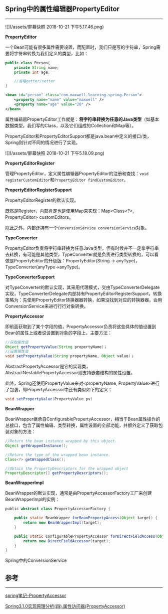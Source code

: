 ## Spring中的属性编辑器PropertyEditor

---

![](/assets/屏幕快照 2018-10-21 下午5.17.46.png)

**PropertyEditor**

一个Bean可能有很多属性需要设置，而配置时，我们只是写的字符串，Spring需要将字符串转换为我们定义的类型，比如：

```java
public class Person{
    private String name;
    private int age;

    //省略getter/setter
}
```

```xml
<bean id="person" class="com.maxwell.learning.spring.Person">
    <property name="name" value="maxwell" />
    <property name="age" value="20" />
</bean>
```

属性编辑器PropertyEditor工作就是：**将字符串转换为任意的Java类型**（如基本数据类型，我们写的Class，以及它们组成的Collection和Map等）。

PropertyEditor和PropertyEditorSupport都是java.bean中定义的接口/类，Spring则针对不同的情况进行了实现。

![](/assets/屏幕快照 2018-10-21 下午5.18.09.png)

**PropertyEditorRegister**

管理PropertyEditor，定义属性编辑器PropertyEditor的注册和查找：`void registerCustomEditor`和`PropertyEditor findCustomEditor`。

 **PropertyEditorRegisterSupport**

PropertyEditorRegister的默认实现。

既然是Register，内部肯定也是使用Map来实现：Map&lt;Class&lt;?&gt;, PropertyEditor&gt; customEditors。

除此之外，内部还持有一个`ConversionService conversionService`对象。

**TypeConverter**

PropertyEditor负责将字符串转换为任意Java类型，但有时候并不一定拿字符串去转换，有可能是其他类型，TypeConverter就是负责进行类型转换的，可以看做是PropertyEditor的升级版：PropertyEditor\(String -&gt; anyType\)，TypeConverter\(anyType-&gt;anyType\)。

**TypeConverterSupport**

对 TypeConverter的默认实现，其采用代理模式，交由TypeConverterDelegate实现，TypeConverterDelegate内部持有PropertyEditorRegisterSupport，转换策略为：先使用PropertyEditor转换器器转换，如果没找到对应的转换器器，会⽤ConversionService来进⾏行行对象转换。

**PropertyAccessor**

即前面获取到了某个字段的值，PropertyAccessor负责将这些具体的值设置到Bean的属性上或者说设置到对象的字段上，主要方法：

```java
//获取属性值
Object getPropertyValue(String propertyName)；
//设置属性值
void setPropertyValue(String propertyName, Object value)；
```

AbstractPropertyAccessor是它的实现类，AbstractNestablePropertyAccessor则支持嵌套结构的属性设置。

此外，Spring还使用PropertyValue来对&lt;propertyName, PropertyValue&gt;进行了包装，即PropertyAccessor中还有类似如下的定义：

```java
void setPropertyValue(PropertyValue pv)
```

**BeanWrapper**

BeanWrapper继承自ConfigurablePropertyAccessor，相当于Bean属性操作的总接口，包含了属性编辑、类型转换，属性设置的全部功能，并额外定义了获取包装对象的方法：

```java
//Return the bean instance wrapped by this object.
Object getWrappedInstance();

//Return the type of the wrapped bean instance.
Class<?> getWrappedClass();

//Obtain the PropertyDescriptors for the wrapped object
PropertyDescriptor[] getPropertyDescriptors();
```

**BeanWrapperImpl**

BeanWrapper的默认实现，通常是由PropertyAccessorFactory工厂来创建BeanWrapperImpl的实例：

```java
 public abstract class PropertyAccessorFactory {

    public static BeanWrapper forBeanPropertyAccess(Object target) {
        return new BeanWrapperImpl(target);
    }

    public static ConfigurablePropertyAccessor forDirectFieldAccess(Object target) {
        return new DirectFieldAccessor(target);
    }
}
```

Spring中的ConversionService

 

## 参考

---

[spring笔记-PropertyAccessor](https://www.jianshu.com/p/c2c419cb5bea)

[Spring3.1.0实现原理分析\(四\).属性访问器\(PropertyAccessor\)](https://blog.csdn.net/roberts939299/article/details/70599506)

